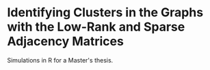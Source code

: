 # Identifying Clusters in the Graphs with the Low-Rank and Sparse Adjacency Matrices
Simulations in R for a Master's thesis.

